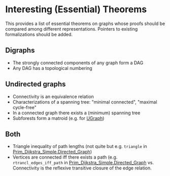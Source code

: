 # Interesting (Essential) Theorems

This provides a list of essential theorems on graphs whose proofs should be compared among different representations.
Pointers to existing formalizations should be added.

## Digraphs
- The strongly connected components of any graph form a DAG
- Any DAG has a topological numbering

## Undirected graphs
- Connectivity is an equivalence relation
- Characterizations of a spanning tree: "minimal connected", "maximal cycle-free"
- In a connected graph there exists a (minimum) spanning tree 
- Subforests form a matroid (e.g. for [UGraph](https://github.com/wimmers/archive-of-graph-formalizations/blob/0f236858175b0dbb895c0714a4e763010ab634c4/Undirected_Graphs/UGraph_More.thy#L282)) 

## Both
- Triangle inequality of path lengths (not quite but e.g. `triangle` in [Prim_Dijkstra_Simple.Directed_Graph](https://www.isa-afp.org/browser_info/current/AFP/Prim_Dijkstra_Simple/Directed_Graph.html))
- Vertices are connected iff there exists a path (e.g. `rtrancl_edges_iff_path` in [Prim_Dijkstra_Simple.Directed_Graph](https://www.isa-afp.org/browser_info/current/AFP/Prim_Dijkstra_Simple/Undirected_Graph.html) vs. Connectivity is the reflexive transitive closure of the edge relation.
